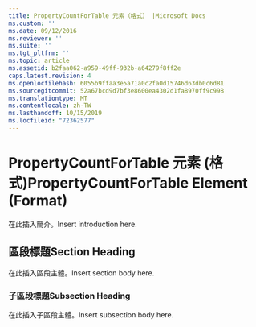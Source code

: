 ```yaml
---
title: PropertyCountForTable 元素（格式） |Microsoft Docs
ms.custom: ''
ms.date: 09/12/2016
ms.reviewer: ''
ms.suite: ''
ms.tgt_pltfrm: ''
ms.topic: article
ms.assetid: b2faa062-a959-49ff-932b-a64279f8ff2e
caps.latest.revision: 4
ms.openlocfilehash: 6055b9ffaa3e5a71a0c2fa0d15746d63db0c6d81
ms.sourcegitcommit: 52a67bcd9d7bf3e8600ea4302d1fa8970ff9c998
ms.translationtype: MT
ms.contentlocale: zh-TW
ms.lasthandoff: 10/15/2019
ms.locfileid: "72362577"
---
```

# <a name="propertycountfortable-element-format"></a><span data-ttu-id="bcbf7-102">PropertyCountForTable 元素 (格式)</span><span class="sxs-lookup"><span data-stu-id="bcbf7-102">PropertyCountForTable Element (Format)</span></span>

<span data-ttu-id="bcbf7-103">在此插入簡介。</span><span class="sxs-lookup"><span data-stu-id="bcbf7-103">Insert introduction here.</span></span>

## <a name="section-heading"></a><span data-ttu-id="bcbf7-104">區段標題</span><span class="sxs-lookup"><span data-stu-id="bcbf7-104">Section Heading</span></span>

<span data-ttu-id="bcbf7-105">在此插入區段主體。</span><span class="sxs-lookup"><span data-stu-id="bcbf7-105">Insert section body here.</span></span>

### <a name="subsection-heading"></a><span data-ttu-id="bcbf7-106">子區段標題</span><span class="sxs-lookup"><span data-stu-id="bcbf7-106">Subsection Heading</span></span>

<span data-ttu-id="bcbf7-107">在此插入子區段主體。</span><span class="sxs-lookup"><span data-stu-id="bcbf7-107">Insert subsection body here.</span></span>
